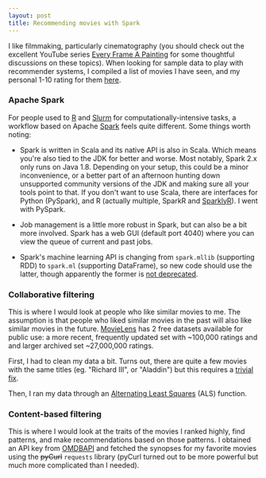 ```yaml
---
layout: post
title: Recommending movies with Spark
---
```


I like filmmaking, particularly cinematography (you should check out the excellent YouTube series [Every Frame A Painting](https://www.youtube.com/user/everyframeapainting) for some thoughtful discussions on these topics). When looking for sample data to play with recommender systems, I compiled a list of movies I have seen, and my personal 1-10 rating for them [here](https://github.com/ptvan/movies).

### Apache Spark

For people used to [R](https://r-project.org) and [Slurm](https://slurm.schedmd.com/overview.html) for computationally-intensive tasks, a workflow based on Apache [Spark](https://spark.apache.org/) feels quite different. Some things worth noting:

* Spark is written in Scala and its native API is also in Scala. Which means you're also tied to the JDK for better and worse. Most notably, Spark 2.x only runs on Java 1.8. Depending on your setup, this could be a minor inconvenience, or a better part of an afternoon hunting down unsupported community versions of the JDK and making sure all your tools point to that. If you don't want to use Scala, there are interfaces for Python (PySpark), and R (actually multiple, SparkR and [SparklyR](https://spark.rstudio.com/)). I went with PySpark.

* Job management is a little more robust in Spark, but can also be a bit more involved. Spark has a web GUI (default port 4040) where you can view the queue of current and past jobs.

* Spark's machine learning API is changing from `spark.mllib` (supporting RDD) to `spark.ml` (supporting DataFrame), so new code should use the latter, though apparently the former is [not deprecated](https://spark.apache.org/docs/latest/ml-guide.html#announcement-dataframe-based-api-is-primary-api).

### Collaborative filtering

This is where I would look at people who like similar movies to me. The assumption is that people who liked similar movies in the past will also like similar movies in the future. [MovieLens](https://grouplens.org/datasets/movielens/) has 2 free datasets available for public use: a more recent, frequently updated set with ~100,000 ratings and and larger archived set ~27,000,000 ratings.

First, I had to clean my data a bit. Turns out, there are quite a few movies with the same titles (eg. "Richard III", or "Aladdin") but this requires a [trivial fix](https://github.com/ptvan/movies/blob/master/EDA.py).

Then, I ran my data through an [Alternating Least Squares](https://en.wikipedia.org/wiki/Matrix_completion#Alternating_least_squares_minimization) (ALS) function.

### Content-based filtering

This is where I would look at the traits of the movies I ranked highly, find patterns, and make recommendations based on those patterns. I obtained an API key from [OMDBAPI](https://www.omdbapi.com/) and fetched the synopses for my favorite movies using the ~~pyCurl~~ `requests` library (pyCurl turned out to be more powerful but much more complicated than I needed).
